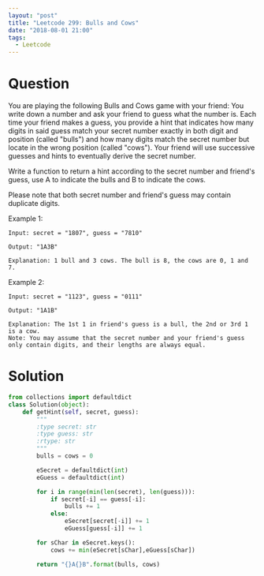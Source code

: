 ```yaml
---
layout: "post"
title: "Leetcode 299: Bulls and Cows"
date: "2018-08-01 21:00"
tags:
  - Leetcode
---
```


# Question
You are playing the following Bulls and Cows game with your friend: You write down a number and ask your friend to guess what the number is. Each time your friend makes a guess, you provide a hint that indicates how many digits in said guess match your secret number exactly in both digit and position (called "bulls") and how many digits match the secret number but locate in the wrong position (called "cows"). Your friend will use successive guesses and hints to eventually derive the secret number.

Write a function to return a hint according to the secret number and friend's guess, use A to indicate the bulls and B to indicate the cows.

Please note that both secret number and friend's guess may contain duplicate digits.

Example 1:

```
Input: secret = "1807", guess = "7810"

Output: "1A3B"

Explanation: 1 bull and 3 cows. The bull is 8, the cows are 0, 1 and 7.
```

Example 2:

```
Input: secret = "1123", guess = "0111"

Output: "1A1B"

Explanation: The 1st 1 in friend's guess is a bull, the 2nd or 3rd 1 is a cow.
Note: You may assume that the secret number and your friend's guess only contain digits, and their lengths are always equal.
```

# Solution
```python
from collections import defaultdict
class Solution(object):
    def getHint(self, secret, guess):
        """
        :type secret: str
        :type guess: str
        :rtype: str
        """
        bulls = cows = 0

        eSecret = defaultdict(int)
        eGuess = defaultdict(int)

        for i in range(min(len(secret), len(guess))):
            if secret[-i] == guess[-i]:
                bulls += 1
            else:
                eSecret[secret[-i]] += 1
                eGuess[guess[-i]] += 1

        for sChar in eSecret.keys():
            cows += min(eSecret[sChar],eGuess[sChar])

        return "{}A{}B".format(bulls, cows)
```
